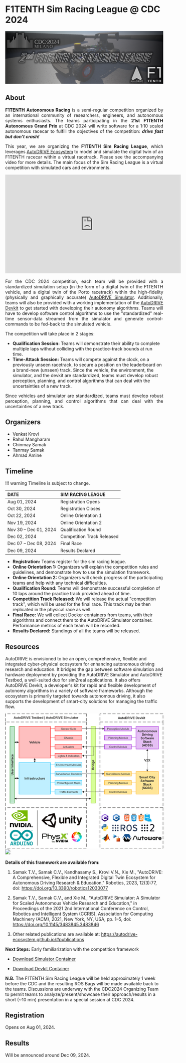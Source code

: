 # F1TENTH Sim Racing League @ CDC 2024

![F1TENTH Sim Racing League @ CDC 2024](../../assets/images/F1TENTH-Sim-Racing-League-CDC-2024.png)

## About

<p align="justify">
<b>F1TENTH Autonomous Racing</b> is a semi-regular competition organized by an international community of researchers, engineers, and autonomous systems enthusiasts. The teams participating in the <b>21st F1TENTH Autonomous Grand Prix</b> at CDC 2024 will write software for a 1:10 scaled autonomous racecar to fulfill the objectives of the competition: <b><i>drive fast but don’t crash!</i></b>
</p>

<!-- <div class="grid" markdown> -->
<p align="justify">
This year, we are organizing the <b>F1TENTH Sim Racing League</b>, which leverages <a href="https://autodrive-ecosystem.github.io">AutoDRIVE Ecosystem</a> to model and simulate the digital twin of an F1TENTH racecar within a virtual racetrack. Please see the accompanying video for more details. The main focus of the Sim Racing League is a virtual competition with simulated cars and environments.

<!-- <iframe width="560" height="315" src="https://www.youtube.com/embed/Rq7Wwcwn1uk?si=ngvop2-SfJJOIjWJ" title="YouTube video player" frameborder="0" allow="accelerometer; autoplay; clipboard-write; encrypted-media; gyroscope; picture-in-picture; web-share" referrerpolicy="strict-origin-when-cross-origin" allowfullscreen></iframe>
</div> -->
</p>

<iframe width="560" height="315" src="https://www.youtube.com/embed/Rq7Wwcwn1uk?si=ngvop2-SfJJOIjWJ" title="YouTube video player" frameborder="0" allow="accelerometer; autoplay; clipboard-write; encrypted-media; gyroscope; picture-in-picture; web-share" referrerpolicy="strict-origin-when-cross-origin" allowfullscreen></iframe>

<p align="justify">
For the CDC 2024 competition, each team will be provided with a standardized simulation setup (in the form of a digital twin of the F1TENTH vehicle, and a digital twin of the Porto racetrack) within the high-fidelity (physically and graphically accurate) <a href="https://github.com/Tinker-Twins/AutoDRIVE/tree/AutoDRIVE-Simulator">AutoDRIVE Simulator</a>. Additionally, teams will also be provided with a working implementation of the <a href="https://github.com/Tinker-Twins/AutoDRIVE/tree/AutoDRIVE-Devkit">AutoDRIVE Devkit</a> to get started with developing their autonomy algorithms. Teams will have to develop software control algorithms to use the "standardized" real-time sensor-data streamed from the simulator and generate control-commands to be fed-back to the simulated vehicle.
</p>
<p align="justify">
The competition will take place in 2 stages:
<ul>
<li><b>Qualification Session:</b> Teams will demonstrate their ability to complete multiple laps without colliding with the practice-track bounds at run time.</li>
<li><b>Time-Attack Session:</b> Teams will compete against the clock, on a previously unseen racetrack, to secure a position on the leaderboard on a brand-new (unseen) track. Since the vehicle, the environment, the simulator, and the devkit are standardized, teams must develop robust perception, planning, and control algorithms that can deal with the uncertainties of a new track.</li>
</ul>
</p>
<p align="justify">
Since vehicles and simulator are standardized, teams must develop robust perception, planning, and control algorithms that can deal with the uncertainties of a new track.
</p>

## Organizers

- Venkat Krovi
- Rahul Mangharam
- Chinmay Samak
- Tanmay Samak
- Ahmad Amine

## Timeline

!!! warning
    Timeline is subject to change.

|          DATE         | SIM RACING LEAGUE          |
|:----------------------|:---------------------------|
| Aug 01, 2024          | Registration Opens         |
| Oct 30, 2024          | Registration Closes        |
| Oct 22, 2024          | Online Orientation 1       |
| Nov 19, 2024          | Online Orientation 2       |
| Nov 30 – Dec 01, 2024 | Qualification Round        |
| Dec 02, 2024          | Competition Track Released |
| Dec 07 – Dec 08, 2024 | Final Race                 |
| Dec 09, 2024          | Results Declared           |

-	**Registration:** Teams register for the sim racing league.
-	**Online Orientation 1:** Organizers will explain the competition rules and guidelines, and demonstrate how to use the simulation framework.
-	**Online Orientation 2:** Organizers will check progress of the participating teams and help with any technical difficulties.
-	**Qualification Round:** Teams will demonstrate successful completion of 10 laps around the practice track provided ahead of time.
-	**Competition Track Released:** We will release the actual "competition track", which will be used for the final race. This track may be then replicated in the physical race as well.
-	**Final Race:** We will collect Docker containers from teams, with their algorithms and connect them to the AutoDRIVE Simulator container. Performance metrics of each team will be recorded.
-	**Results Declared:** Standings of all the teams will be released.

## Resources

AutoDRIVE is envisioned to be an open, comprehensive, flexible and integrated cyber-physical ecosystem for enhancing autonomous driving research and education. It bridges the gap between software simulation and hardware deployment by providing the AutoDRIVE Simulator and AutoDRIVE Testbed, a well-suited duo for sim2real applications. It also offers AutoDRIVE Devkit, a developer's kit for rapid and flexible development of autonomy algorithms in a variety of software frameworks. Although the ecosystem is primarily targeted towards autonomous driving, it also supports the development of smart-city solutions for managing the traffic flow.

<div class="grid" markdown>
<img src="../../assets/images/AutoDRIVE-Overview.png">

<img src="../../assets/images/Vehicle-DT.png">
</div>

**Details of this framework are available from:**

1. Samak T.V., Samak C.V., Kandhasamy S., Krovi V.N., Xie M., "AutoDRIVE: A Comprehensive, Flexible and Integrated Digital Twin Ecosystem for Autonomous Driving Research & Education," Robotics, 2023, 12(3):77, doi: https://doi.org/10.3390/robotics12030077

2. Samak T.V., Samak C.V., and Xie M., "AutoDRIVE Simulator: A Simulator for Scaled Autonomous Vehicle Research and Education," in Proceedings of the 2021 2nd International Conference on Control, Robotics and Intelligent System (CCRIS), Association for Computing Machinery (ACM), 2021, New York, NY, USA, pp. 1–5, doi: https://doi.org/10.1145/3483845.3483846

3. Other related publications are available at: https://autodrive-ecosystem.github.io/#publications

**Next Steps:** Early familiarization with the competition framework

- [Download Simulator Container](https://hub.docker.com/r/autodriveecosystem/autodrive_f1tenth_sim)

- [Download Devkit Container](https://hub.docker.com/r/autodriveecosystem/autodrive_f1tenth_api)

**N.B.** The F1TENTH Sim Racing League will be held approximately 1 week before the CDC and the resulting ROS Bags will be made available back to the teams. Discussions are underway with the CDC2024 Organizing Team to permit teams to analyze/present/showcase their approach/results in a short (~10 min) presentation in a special session at CDC 2024.

## Registration

Opens on Aug 01, 2024.

## Results

Will be announced around Dec 09, 2024.